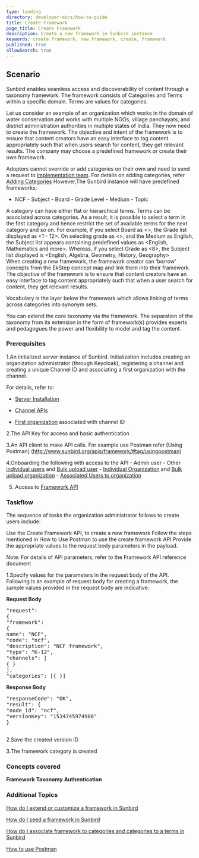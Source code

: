 ```yaml
---
type: landing
directory: developer-docs/how-to-guide
title: Create Framework
page_title: Create Framework
description: Create a new framework in Sunbird instance
keywords: create framework, new framework, create, framework
published: true
allowSearch: true
---
```

## Scenario

Sunbird enables seamless access and discoverability of content through a taxonomy framework. The framework consists of Categories and Terms within a specific domain. Terms are values for categories. 

Let us consider an example of an organization which works in the domain of water conservation and works with multiple NGOs, village panchayats, and district administration authorities in multiple states of India. They now need to create the framework. The objective and intent of the framework is to ensure that content creators have an easy interface to tag content appropriately such that when users search for content, they get relevant results. The company may choose a predefined framework or create their own framework. 

Adopters cannot override or add categories on their own and need to send a request to [implementation team](). For details on adding categories, refer [Adding Categories]()
However,The Sunbird instance will have predefined frameworks:

 - NCF
        - Subject 
        - Board
        - Grade Level
        - Medium
        - Topic

A category can have either flat or hierarchical terms. Terms can be associated across categories. As a result, it is possible to select a term in the first category and hence restrict the set of available terms for the next category and so on. For example, if you select Board as <>, the Grade list displayed as <1 - 12>. On selecting grade as <>, and the Medium as English, the Subject list appears containing predefined values as <English, Mathematics and more>. Whereas, if you select Grade as <8>, the Subject list displayed is <English, Algebra, Geometry, History, Geography>  
When creating a new framework, the framework creator can ‘borrow’ concepts from the EkStep concept map and link them into their framework. The objective of the framework is to ensure that content creators have an easy interface to tag content appropriately such that when a user search for content, they get relevant results.

Vocabulary is the layer below the framework which allows linking of terms across categories into synonym sets. 

You can extend the core taxonomy via the framework. The separation of the taxonomy from its extension in the form of framework(s) provides experts and pedagogues the power and flexibility to model and tag the content. 

### Prerequisites

1.An initialized server instance of Sunbird. Initialization includes creating an organization administrator (through Keycloak), registering a channel and creating a unique Channel ID and associating a first organization with the channel.

For details, refer to:

* [Server Installation](http://www.sunbird.org/developer-docs/installation/server_installation/)

* [Channel APIs](http://www.sunbird.org/apis/framework/#tag/Channel-APIs)

* [First organization](http://www.sunbird.org/developer-docs/initialization) associated with channel ID

2.The API Key for access and basic authentication
  
3.An API client to make API calls. For example use Postman refer [Using Postman] (http://www.sunbird.org/apis/framework/#tag/usingpostman)

4.Onboarding the following with access to the API
    - Admin user 
    - Other [individual users](http://www.sunbird.org/apis/userapi/#operation/Create%20User) and [Bulk upload user](http://www.sunbird.org/apis/bulkupload/#operation/bulk%20upload%20user%20req1)
    - [Individual Organization](http://www.sunbird.org/apis/orgapi/#operation/Organisation%20Create) and [Bulk upload organization](http://www.sunbird.org/apis/bulkupload/#operation/bulk%20org%20upload%20req)
    - [Associated Users to organization](http://www.sunbird.org/apis/)


5. Access to [Framework API](http://www.sunbird.org/apis/framework/)

### Taskflow
 
The sequence of tasks the organization administrator follows to create users include:

Use the  Create Framework API, to create a new framework
Follow the steps mentioned in How to Use Postman to use the create framework API
Provide the appropriate values to the request body parameters in the payload.

Note: For details of API parameters, refer to the Framework API  reference document 

1.Specify values for the parameters in the request body of the API. Following is an example of request body for creating a framework, the sample values provided in the request body are indicative:

**Request Body**

<pre>
"request": 
{
"framework": 
{
name": "NCF",
"code": "ncf",
"description": "NCF framework",
"type": "K-12",
"channels": [
{ }
],
"categories": [{ }]
</pre>

**Response Body**

<pre>
"responseCode": "OK",
"result": {
"node_id": "ncf",
"versionKey": "1534745974986"
}

</pre>

2.Save the created version ID

3.The framework category is created

### Concepts covered

**Framework**
**Taxonomy**
**Authentication** 

### Additional Topics

[How do I extend or customize a framework in Sunbird](http://www.sunbird.org/developer-docs)

[How do I seed a framework in Sunbird](http://www.sunbird.org/developer-docs)

[How do I associate framework to categories and categories to a terms in Sunbird](http://www.sunbird.org/developer-docs)

[How to use Postman](http://www.sunbird.org/developer-docs)